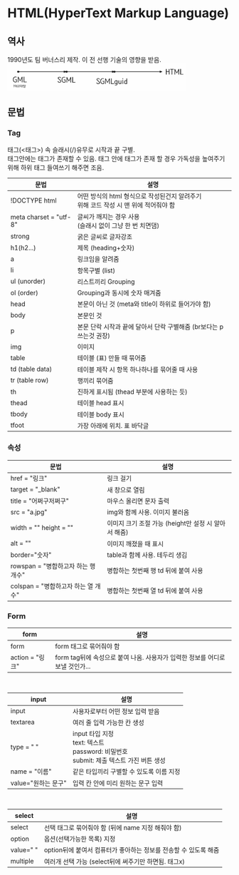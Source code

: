 # HTML(HyperText Markup Language)

## 역사

1990년도 팀 버너스리 제작. 이 전 선행 기술의 영향을 받음.  
<img src="htmlHistory.png" width="400" height="60"></img>

## 문법

### Tag

태그(<태그>) 속 슬래시(/)유무로 시작과 끝 구별.  
태그안에는 태그가 존재할 수 있음. 태그 안에 태그가 존재 할 경우 가독성을 높여주기 위해 하위 태그 들여쓰기 해주면 조음.

| 문법                   | 설명                                                                                     |
| ---------------------- | ---------------------------------------------------------------------------------------- |
| !DOCTYPE html          | 어떤 방식의 html 형식으로 작성된건지 알려주기 <br> 위해 코드 작성 시 맨 위에 적어줘야 함 |
| meta charset = "utf-8" | 글씨가 깨지는 경우 사용<br>(슬래시 없이 그냥 한 번 치면댐)                               |
| strong                 | 굵은 글씨로 글자강조                                                                     |
| h1(h2...)              | 제목 (heading+숫자)                                                                      |
| a                      | 링크임을 알려줌                                                                          |
| li                     | 항목구별 (list)                                                                          |
| ul (unorder)           | 리스트끼리 Grouping                                                                      |
| ol (order)             | Grouping과 동시에 숫자 매겨줌                                                            |
| head                   | 본문이 아닌 것 (meta와 title이 하위로 들어가야 함)                                       |
| body                   | 본문인 것                                                                                |
| p                      | 본문 단락 시작과 끝에 달아서 단락 구별해줌 (br보다는 p쓰는것 권장)                       |
| img                    | 이미지                                                                                   |
| table                  | 테이블 (표) 만들 때 묶어줌                                                               |
| td (table data)        | 테이블 제작 시 항목 하나하나를 묶어줄 때 사용                                            |
| tr (table row)         | 행끼리 묶어줌                                                                            |
| th                     | 진하게 표시됨 (thead 부분에 사용하는 듯)                                                 |
| thead                  | 테이블 head 표시                                                                         |
| tbody                  | 테이블 body 표시                                                                         |
| tfoot                  | 가장 아래에 위치. 표 바닥글                                                              |

### 속성

| 문법                                | 설명                                                 |
| ----------------------------------- | ---------------------------------------------------- |
| href = "링크"                       | 링크 걸기                                            |
| target = "\_blank"                  | 새 창으로 열림                                       |
| title = "어쩌구저쩌구"              | 마우스 올리면 문자 출력                              |
| src = "a.jpg"                       | img와 함께 사용. 이미지 불러옴                       |
| width = "" height = ""              | 이미지 크기 조절 가능 (height만 설정 시 알아서 해줌) |
| alt = ""                            | 이미지 깨졌을 때 표시                                |
| border="숫자"                       | table과 함께 사용. 테두리 생김                       |
| rowspan = "병합하고자 하는 행 개수" | 병합하는 첫번째 행 td 뒤에 붙여 사용                 |
| colspan = "병합하고자 하는 열 개수" | 병합하는 첫번째 열 td 뒤에 붙여 사용                 |

### Form

| form            | 설명                                                                          |
| --------------- | ----------------------------------------------------------------------------- |
| form            | form 태그로 묶어줘야 함                                                       |
| action = "링크" | form tag뒤에 속성으로 붙여 나옴. 사용자가 입력한 정보를 어디로 보낼 것인가... |

<br>

| input               | 설명                                                                                              |
| ------------------- | ------------------------------------------------------------------------------------------------- |
| input               | 사용자로부터 어떤 정보 입력 받음                                                                  |
| textarea            | 여러 줄 입력 가능한 칸 생성                                                                       |
| type = " "          | input 타입 지정 <br> text: 텍스트 <br> password: 비밀번호 <br> submit: 제출 텍스트 가진 버튼 생성 |
| name = "이름"       | 같은 타입끼리 구별할 수 있도록 이름 지정                                                          |
| value="원하는 문구" | 입력 칸 안에 미리 원하는 문구 입력                                                                |

<br>

| select    | 설명                                                             |
| --------- | ---------------------------------------------------------------- |
| select    | 선택 태그로 묶어줘야 함 (뒤에 name 지정 해줘야 함)               |
| option    | 옵션(선택가능한 목록) 지정                                       |
| value=" " | option뒤에 붙여서 컴퓨터가 좋아하는 정보를 전송할 수 있도록 해줌 |
| multiple  | 여러개 선택 가능 (select뒤에 써주기만 하면됨. 태그x)             |
